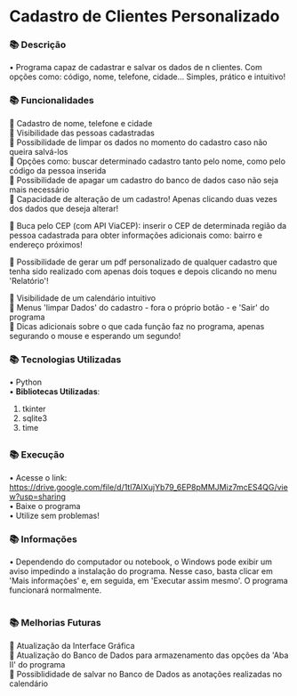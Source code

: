 # Cadastro de Clientes Personalizado

### 📚 Descrição
• Programa capaz de cadastrar e salvar os dados de n clientes. Com opções como: código, nome, telefone, cidade... Simples, prático e intuitivo!


### 📚 Funcionalidades
📌 Cadastro de nome, telefone e cidade <br>
📌 Visibilidade das pessoas cadastradas <br>
📌 Possibilidade de limpar os dados no momento do cadastro caso não queira salvá-los <br>
📌 Opções como: buscar determinado cadastro tanto pelo nome, como pelo código da pessoa inserida <br>
📌 Possibilidade de apagar um cadastro do banco de dados caso não seja mais necessário <br>
📌 Capacidade de alteração de um cadastro! Apenas clicando duas vezes dos dados que deseja alterar! <br>

📌 Buca pelo CEP (com API ViaCEP): inserir o CEP de determinada região da pessoa cadastrada para obter informações adicionais como: bairro e endereço próximos! <br>

📌 Possibilidade de gerar um pdf personalizado de qualquer cadastro que tenha sido realizado com apenas dois toques e depois clicando no menu 'Relatório'! <br>

📌 Visibilidade de um calendário intuitivo <br>
📌 Menus 'limpar Dados' do cadastro - fora o próprio botão - e 'Sair' do programa <br>
📌 Dicas adicionais sobre o que cada função faz no programa, apenas segurando o mouse e esperando um segundo! <br>


### 📚 Tecnologias Utilizadas
• Python <br>
• **Bibliotecas Utilizadas**: 
1. tkinter
2. sqlite3
3. time

 ##

 ### 📚 Execução
 • Acesse o link: https://drive.google.com/file/d/1tl7AIXujYb79_6EP8pMMJMiz7mcES4QG/view?usp=sharing <br>
 • Baixe o programa <br>
 • Utilize sem problemas!
 ### 📚 Informações
• Dependendo do computador ou notebook, o Windows pode exibir um aviso impedindo a instalação do programa. Nesse caso, basta clicar em 'Mais informações' e, em seguida, em 'Executar assim mesmo'. O programa funcionará normalmente.

# 

### 📚 Melhorias Futuras
📌 Atualização da Interface Gráfica <br>
📌 Atualização do Banco de Dados para armazenamento das opções da 'Aba II' do programa <br>
📌 Possiblididade de salvar no Banco de Dados as anotações realizadas no calendário

#

